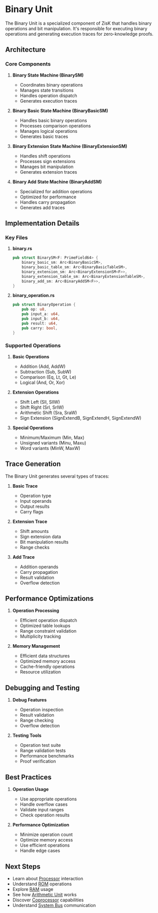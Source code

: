 # Binary Unit

The Binary Unit is a specialized component of ZisK that handles binary operations and bit manipulation. It's responsible for executing binary operations and generating execution traces for zero-knowledge proofs.

## Architecture

### Core Components

1. **Binary State Machine (BinarySM)**
   - Coordinates binary operations
   - Manages state transitions
   - Handles operation dispatch
   - Generates execution traces

2. **Binary Basic State Machine (BinaryBasicSM)**
   - Handles basic binary operations
   - Processes comparison operations
   - Manages logical operations
   - Generates basic traces

3. **Binary Extension State Machine (BinaryExtensionSM)**
   - Handles shift operations
   - Processes sign extensions
   - Manages bit manipulation
   - Generates extension traces

4. **Binary Add State Machine (BinaryAddSM)**
   - Specialized for addition operations
   - Optimized for performance
   - Handles carry propagation
   - Generates add traces

## Implementation Details

### Key Files

1. **binary.rs**
   ```rust
   pub struct BinarySM<F: PrimeField64> {
       binary_basic_sm: Arc<BinaryBasicSM>,
       binary_basic_table_sm: Arc<BinaryBasicTableSM>,
       binary_extension_sm: Arc<BinaryExtensionSM<F>>,
       binary_extension_table_sm: Arc<BinaryExtensionTableSM>,
       binary_add_sm: Arc<BinaryAddSM<F>>,
   }
   ```

2. **binary_operation.rs**
   ```rust
   pub struct BinaryOperation {
       pub op: u8,
       pub input_a: u64,
       pub input_b: u64,
       pub result: u64,
       pub carry: bool,
   }
   ```

### Supported Operations

1. **Basic Operations**
   - Addition (Add, AddW)
   - Subtraction (Sub, SubW)
   - Comparison (Eq, Lt, Gt, Le)
   - Logical (And, Or, Xor)

2. **Extension Operations**
   - Shift Left (Sll, SllW)
   - Shift Right (Srl, SrlW)
   - Arithmetic Shift (Sra, SraW)
   - Sign Extension (SignExtendB, SignExtendH, SignExtendW)

3. **Special Operations**
   - Minimum/Maximum (Min, Max)
   - Unsigned variants (Minu, Maxu)
   - Word variants (MinW, MaxW)

## Trace Generation

The Binary Unit generates several types of traces:

1. **Basic Trace**
   - Operation type
   - Input operands
   - Output results
   - Carry flags

2. **Extension Trace**
   - Shift amounts
   - Sign extension data
   - Bit manipulation results
   - Range checks

3. **Add Trace**
   - Addition operands
   - Carry propagation
   - Result validation
   - Overflow detection

## Performance Optimizations

1. **Operation Processing**
   - Efficient operation dispatch
   - Optimized table lookups
   - Range constraint validation
   - Multiplicity tracking

2. **Memory Management**
   - Efficient data structures
   - Optimized memory access
   - Cache-friendly operations
   - Resource utilization

## Debugging and Testing

1. **Debug Features**
   - Operation inspection
   - Result validation
   - Range checking
   - Overflow detection

2. **Testing Tools**
   - Operation test suite
   - Range validation tests
   - Performance benchmarks
   - Proof verification

## Best Practices

1. **Operation Usage**
   - Use appropriate operations
   - Handle overflow cases
   - Validate input ranges
   - Check operation results

2. **Performance Optimization**
   - Minimize operation count
   - Optimize memory access
   - Use efficient operations
   - Handle edge cases

## Next Steps

- Learn about [Processor](./processor.md) interaction
- Understand [ROM](./rom.md) operations
- Explore [RAM](./ram.md) usage
- See how [Arithmetic Unit](./arithmetic.md) works
- Discover [Coprocessor](./coprocessors.md) capabilities
- Understand [System Bus](./bus.md) communication 